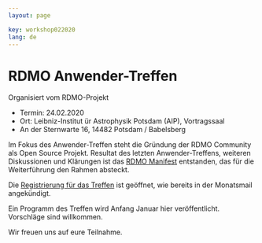 ```yaml
---
layout: page

key: workshop022020
lang: de
---
```


RDMO Anwender-Treffen
=========

Organisiert vom RDMO-Projekt

- Termin:   24.02.2020
- Ort: Leibniz-Institut ür Astrophysik Potsdam (AIP), Vortragssaal
- An der Sternwarte 16,  14482 Potsdam / Babelsberg

Im Fokus des Anwender-Treffen steht die Gründung der RDMO Community als Open Source Projekt. Resultat des letzten Anwender-Treffens, weiteren Diskussionen und Klärungen ist das [RDMO Manifest](https://rdmorganiser.github.io/docs/RDMO-Manifest-122019.pdf) entstanden, das für die Weiterführung den Rahmen absteckt.

Die [Registrierung für das Treffen](https://meetings.aip.de/rdmo/meetings/RDMO-FOS/registration/) ist geöffnet, wie bereits in der Monatsmail angekündigt.

Ein Programm des Treffen wird Anfang Januar hier veröffentlicht. Vorschläge sind willkommen.

Wir freuen uns auf eure Teilnahme.
